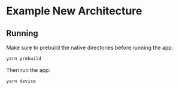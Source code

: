# Example New Architecture

## Running

Make sure to prebuild the native directories before running the app:
```sh
yarn prebuild
```

Then run the app:
```sh
yarn device
```
